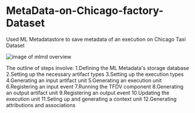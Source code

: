 # MetaData-on-Chicago-factory-Dataset
Used ML Metadatastore to save metadata of an execution on Chicago Taxi Dataset


<img src='img/mlmd_overview.png' alt='image of mlmd overview'>

The outline of steps involve:
1.Defining the ML Metadata's storage database
2.Setting up the necessary artifact types
3.Setting up the execution types
4.Generating an input artifact unit
5.Generating an execution unit
6.Registering an input event
7.Running the TFDV component
8.Generating an output artifact unit
9.Registering an output event
10.Updating the execution unit
11.Seting up and generating a context unit
12.Generating attributions and associations
